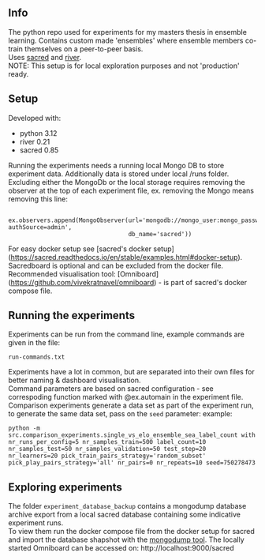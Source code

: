 ## Info ##

The python repo used for experiments for my masters thesis in ensemble learning. Contains custom made 'ensembles' where ensemble members co-train themselves on a peer-to-peer basis.  </br>
Uses [sacred](https://github.com/IDSIA/sacred) and [river](https://github.com/online-ml/river).</br>
NOTE: This setup is for local exploration purposes and not 'production' ready. 

## Setup ##

Developed with:
 - python 3.12
 - river 0.21
 - sacred 0.85 

Running the experiments needs a running local Mongo DB to store experiment data. Additionally data is stored under local /runs folder.</br> 
Excluding either the MongoDb or the local storage requires removing the observer at the top of each experiment file, ex. removing the Mongo means removing this line: 
```
 ex.observers.append(MongoObserver(url='mongodb://mongo_user:mongo_password@127.0.0.1:27017/sacred?authSource=admin',
                                  db_name='sacred'))
```
For easy docker setup see [sacred's docker setup] (https://sacred.readthedocs.io/en/stable/examples.html#docker-setup). Sacredboard is optional and can be excluded from the docker file. </br>
Recommended visualisation tool: [Omniboard] (https://github.com/vivekratnavel/omniboard) - is part of sacred's docker compose file. 

## Running the experiments ## 

Experiments can be run from the command line, example commands are given in the file: 

```
run-commands.txt
```
Experiments have a lot in common, but are separated into their own files for better naming & dashboard visualisation. </br>
Command parameters are based on sacred configuration - see correspoding function marked with @ex.automain in the experiment file. </br>
Comparison experiments generate a data set as part of the experiment run, to generate the same data set, pass on the ```seed``` parameter: 
example: 

```
python -m src.comparison_experiments.single_vs_elo_ensemble_sea_label_count with nr_runs_per_config=5 nr_samples_train=500 label_count=10 nr_samples_test=50 nr_samples_validation=50 test_step=20 nr_learners=20 pick_train_pairs_strategy='random_subset' pick_play_pairs_strategy='all' nr_pairs=0 nr_repeats=10 seed=750278473
```
## Exploring experiments ##

The folder ```experiment_database_backup``` contains a mongodump database archive export from a local sacred database containing some indicative experiment runs. </br>
To view them run the docker compose file from the docker setup for sacred and import the database shapshot with the [mongodump tool](https://www.mongodb.com/docs/database-tools/mongodump/#mongodump). 
The locally started Omniboard can be accessed on: http://localhost:9000/sacred



